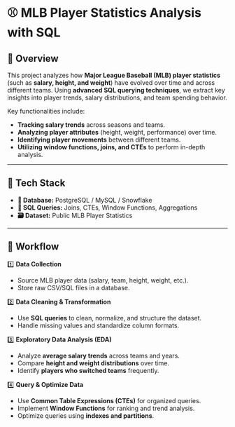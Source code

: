 # ⚾ MLB Player Statistics Analysis with SQL

## 📌 Overview
This project analyzes how **Major League Baseball (MLB) player statistics** (such as **salary, height, and weight**) have evolved over time and across different teams. Using **advanced SQL querying techniques**, we extract key insights into player trends, salary distributions, and team spending behavior.

Key functionalities include:
- **Tracking salary trends** across seasons and teams.
- **Analyzing player attributes** (height, weight, performance) over time.
- **Identifying player movements** between different teams.
- **Utilizing window functions, joins, and CTEs** to perform in-depth analysis.

---

## 🔹 **Tech Stack**
- **💾 Database:** PostgreSQL / MySQL / Snowflake 
- **📝 SQL Queries:** Joins, CTEs, Window Functions, Aggregations
- **🗃️ Dataset:** Public MLB Player Statistics

---

## 🔄 **Workflow**
1️⃣ **Data Collection**  
   - Source MLB player data (salary, team, height, weight, etc.).
   - Store raw CSV/SQL files in a database.

2️⃣ **Data Cleaning & Transformation**  
   - Use **SQL queries** to clean, normalize, and structure the dataset.
   - Handle missing values and standardize column formats.

3️⃣ **Exploratory Data Analysis (EDA)**  
   - Analyze **average salary trends** across teams and years.
   - Compare **height and weight distributions** over time.
   - Identify **players who switched teams** frequently.

4️⃣ **Query & Optimize Data**  
   - Use **Common Table Expressions (CTEs)** for organized queries.
   - Implement **Window Functions** for ranking and trend analysis.
   - Optimize queries using **indexes and partitions**.



